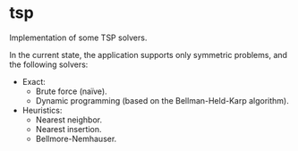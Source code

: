 # tsp
Implementation of some TSP solvers.

In the current state, the application supports only symmetric problems, and the following solvers: 

* Exact:
  * Brute force (naïve).
  * Dynamic programming (based on the Bellman-Held-Karp algorithm).
* Heuristics:
  * Nearest neighbor.
  * Nearest insertion.
  * Bellmore-Nemhauser.
